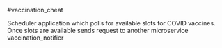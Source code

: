 #vaccination_cheat

Scheduler application which polls for available slots for COVID vaccines.
Once slots are available sends request to another microservice vaccination_notifier
